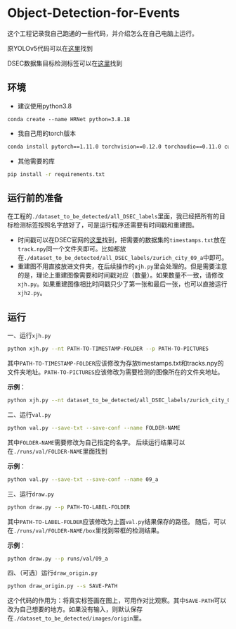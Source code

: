 # Object-Detection-for-Events
这个工程记录我自己跑通的一些代码，并介绍怎么在自己电脑上运行。


原YOLOv5代码可以在[这里](https://github.com/ultralytics/yolov5)找到

DSEC数据集目标检测标签可以在[这里](https://dsec.ifi.uzh.ch/dsec-detection/)找到
  
## 环境

* 建议使用python3.8
```
conda create --name HRNet python=3.8.18
```
* 我自己用的torch版本
```bash
conda install pytorch==1.11.0 torchvision==0.12.0 torchaudio==0.11.0 cudatoolkit=11.3 -c pytorch
```
* 其他需要的库
```bash
pip install -r requirements.txt
```


## 运行前的准备
在工程的`./dataset_to_be_detected/all_DSEC_labels`里面，我已经把所有的目标检测标签按照名字放好了，可是运行程序还需要有时间戳和重建图。
* 时间戳可以在DSEC官网的[这里](https://dsec.ifi.uzh.ch/dsec-datasets/download/)找到，把需要的数据集的`timestamps.txt`放在`track.npy`同一个文件夹即可。比如都放在`./dataset_to_be_detected/all_DSEC_labels/zurich_city_09_a`中即可。
* 重建图不用直接放进文件夹，在后续操作的`xjh.py`里会处理的。但是需要注意的是，理论上重建图像需要和时间戳对应（数量）。如果数量不一致，请修改`xjh.py`。如果重建图像相比时间戳只少了第一张和最后一张，也可以直接运行`xjh2.py`。

## 运行
一、运行`xjh.py	`
```bash
python xjh.py --nt PATH-TO-TIMESTAMP-FOLDER --p PATH-TO-PICTURES
```
其中`PATH-TO-TIMESTAMP-FOLDER`应该修改为存放timestamps.txt和tracks.npy的文件夹地址。`PATH-TO-PICTURES`应该修改为需要检测的图像所在的文件夹地址。

**示例**：
```bash
python xjh.py --nt dataset_to_be_detected/all_DSEC_labels/zurich_city_09_a --p /mnt/data/xujinghan//dsec/zurich_city_09_a
```

二、运行`val.py`
```bash
python val.py --save-txt --save-conf --name FOLDER-NAME
```
其中`FOLDER-NAME`需要修改为自己指定的名字。
后续运行结果可以在`./runs/val/FOLDER-NAME`里面找到

**示例**：
```bash
python val.py --save-txt --save-conf --name 09_a
```

三、运行`draw.py`

```bash
python draw.py --p PATH-TO-LABEL-FOLDER
```
其中`PATH-TO-LABEL-FOLDER`应该修改为上面`val.py`结果保存的路径。
随后，可以在`./runs/val/FOLDER-NAME/box`里找到带框的检测结果。

**示例**：
```bash
python draw.py --p runs/val/09_a
```

四、（可选）运行`draw_origin.py`
```bash
python draw_origin.py --s SAVE-PATH
```
这个代码的作用为：将真实标签画在图上，可用作对比观察。其中`SAVE-PATH`可以改为自己想要的地方。如果没有输入，则默认保存在`./dataset_to_be_detected/images/origin`里。
